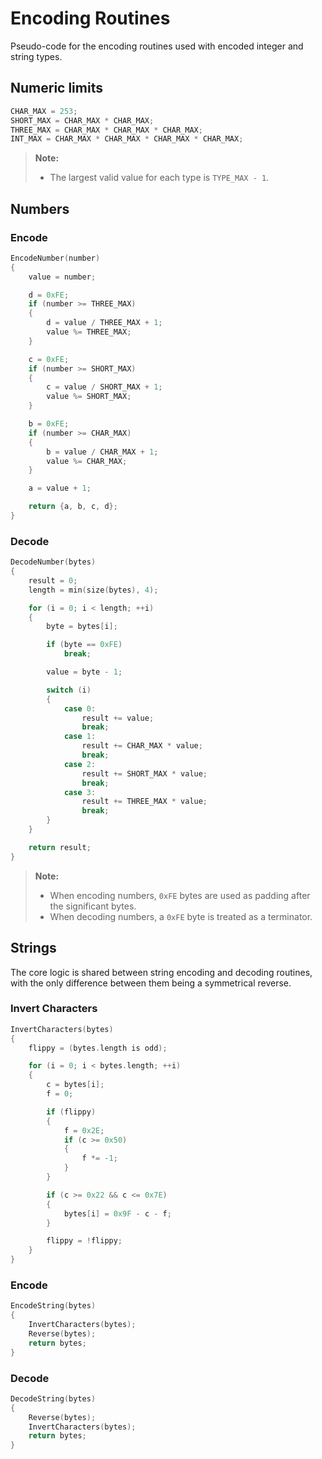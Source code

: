 # Encoding Routines
Pseudo-code for the encoding routines used with encoded integer and string types.

## Numeric limits
```c
CHAR_MAX = 253;
SHORT_MAX = CHAR_MAX * CHAR_MAX;
THREE_MAX = CHAR_MAX * CHAR_MAX * CHAR_MAX;
INT_MAX = CHAR_MAX * CHAR_MAX * CHAR_MAX * CHAR_MAX;
```

> **Note:**
>  - The largest valid value for each type is `TYPE_MAX - 1`.

## Numbers

### Encode
```c
EncodeNumber(number)
{
    value = number;

    d = 0xFE;
    if (number >= THREE_MAX)
    {
        d = value / THREE_MAX + 1;
        value %= THREE_MAX;
    }

    c = 0xFE;
    if (number >= SHORT_MAX)
    {
        c = value / SHORT_MAX + 1;
        value %= SHORT_MAX;
    }

    b = 0xFE;
    if (number >= CHAR_MAX)
    {
        b = value / CHAR_MAX + 1;
        value %= CHAR_MAX;
    }

    a = value + 1;

    return {a, b, c, d};
}
```

### Decode
```c
DecodeNumber(bytes)
{
    result = 0;
    length = min(size(bytes), 4);

    for (i = 0; i < length; ++i)
    {
        byte = bytes[i];

        if (byte == 0xFE)
            break;

        value = byte - 1;

        switch (i)
        {
            case 0:
                result += value;
                break;
            case 1:
                result += CHAR_MAX * value;
                break;
            case 2:
                result += SHORT_MAX * value;
                break;
            case 3:
                result += THREE_MAX * value;
                break;
        }
    }

    return result;
}
```

> **Note:**
>  - When encoding numbers, `0xFE` bytes are used as padding after the significant bytes.
>  - When decoding numbers, a `0xFE` byte is treated as a terminator.

## Strings
The core logic is shared between string encoding and decoding routines, with the only difference between them being a symmetrical reverse.

### Invert Characters
```c
InvertCharacters(bytes)
{
    flippy = (bytes.length is odd);

    for (i = 0; i < bytes.length; ++i)
    {
        c = bytes[i];
        f = 0;

        if (flippy)
        {
            f = 0x2E;
            if (c >= 0x50)
            {
                f *= -1;
            }
        }

        if (c >= 0x22 && c <= 0x7E)
        {
            bytes[i] = 0x9F - c - f;
        }

        flippy = !flippy;
    }
}
```

### Encode
```c
EncodeString(bytes)
{
    InvertCharacters(bytes);
    Reverse(bytes);
    return bytes;
}
```

### Decode
```c
DecodeString(bytes)
{
    Reverse(bytes);
    InvertCharacters(bytes);
    return bytes;
}
```